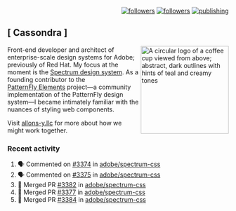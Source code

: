 <p align="right"><a rel="me" href="https://front-end.social/@castastrophe">
    <img alt="followers" title="Follow me on Mastodon" src="https://img.shields.io/mastodon/follow/109297102751309835?domain=https%3A%2F%2Ffront-end.social&label=Follow&logo=mastodon&logoColor=white&style=for-the-badge&labelColor=008080&color=006969"/></a>
  <a href="https://codepen.io/castastrophe/">
    <img alt="followers" title="Follow me on CodePen" src="https://img.shields.io/badge/23-1?color=640464&labelColor=7c007c&style=for-the-badge&logo=codepen&label=Follow"/></a>
<a href="https://castastrophe.medium.com/">
    <img alt="publishing" title="View articles on Medium" src="https://img.shields.io/badge/107-1?color=666&labelColor=444&label=subscribe&logo=medium&logoColor=white&style=for-the-badge"/></a>
</p>

## [&nbsp;Cassondra&nbsp;]

<img align="right" src="https://github-production-user-asset-6210df.s3.amazonaws.com/1840295/253016758-ba468774-1cd3-42c2-8f43-947b5eeb5edf.png" height="200" alt="A circular logo of a coffee cup viewed from above; abstract, dark outlines with hints of teal and creamy tones">

Front-end developer and architect of enterprise-scale design systems for Adobe; previously of Red Hat. My focus at the moment is the [Spectrum design system](https://github.com/adobe/spectrum-css). As a founding contributor to the [PatternFly&nbsp;Elements](https://github.com/patternfly/patternfly-elements) project&mdash;a community implementation of the PatternFly design system&mdash;I became intimately familiar with the nuances of styling web components.

Visit [allons-y.llc](http://allons-y.llc/) for more about how we might work together.

### Recent activity

<!--START_SECTION:activity-->
1. 🗣 Commented on [#3374](https://github.com/adobe/spectrum-css/pull/3374#issuecomment-2470869907) in [adobe/spectrum-css](https://github.com/adobe/spectrum-css)
2. 🗣 Commented on [#3375](https://github.com/adobe/spectrum-css/pull/3375#issuecomment-2469181736) in [adobe/spectrum-css](https://github.com/adobe/spectrum-css)
3. 🎉 Merged PR [#3382](https://github.com/adobe/spectrum-css/pull/3382) in [adobe/spectrum-css](https://github.com/adobe/spectrum-css)
4. 🎉 Merged PR [#3377](https://github.com/adobe/spectrum-css/pull/3377) in [adobe/spectrum-css](https://github.com/adobe/spectrum-css)
5. 🎉 Merged PR [#3384](https://github.com/adobe/spectrum-css/pull/3384) in [adobe/spectrum-css](https://github.com/adobe/spectrum-css)
<!--END_SECTION:activity-->
